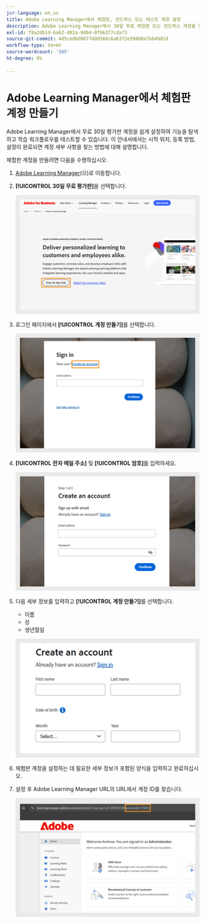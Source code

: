 ```yaml
---
jcr-language: en_us
title: Adobe Learning Manager에서 체험판, 샌드박스 또는 테스트 계정 설정
description: Adobe Learning Manager에서 30일 무료 체험판 또는 샌드박스 계정을 만드는 방법을 알아봅니다. 간단한 단계에 따라 테스트 환경을 설정하고 빠르게 시작하십시오.
exl-id: f8a2db1d-6a62-481a-9d04-0fb6377cda73
source-git-commit: 4d5ced6d9677ddd568c6a6372e598b8e7bb4981d
workflow-type: tm+mt
source-wordcount: '165'
ht-degree: 0%

---
```


# Adobe Learning Manager에서 체험판 계정 만들기

Adobe Learning Manager에서 무료 30일 평가판 계정을 쉽게 설정하여 기능을 탐색하고 학습 워크플로우를 테스트할 수 있습니다. 이 안내서에서는 시작 위치, 등록 방법, 설정이 완료되면 계정 세부 사항을 찾는 방법에 대해 설명합니다.

체험판 계정을 만들려면 다음을 수행하십시오.

1. [Adobe Learning Manager](https://business.adobe.com/kr/products/learning-manager/adobe-learning-manager.html)&#x200B;(으)로 이동합니다.
2. **[!UICONTROL 30일 무료 평가판]**&#x200B;을 선택합니다.

   ![](assets/free-trial.png)

3. 로그인 페이지에서 **[!UICONTROL 계정 만들기]**&#x200B;를 선택합니다.

   ![](assets/create-trial-account.png)

4. **[!UICONTROL 전자 메일 주소]** 및 **[!UICONTROL 암호]**&#x200B;를 입력하세요.

   ![](assets/type-email.png)

5. 다음 세부 정보를 입력하고 **[!UICONTROL 계정 만들기]**&#x200B;를 선택합니다.
   * 이름
   * 성
   * 생년월일

   ![](assets/more-details.png)

6. 체험판 계정을 설정하는 데 필요한 세부 정보가 포함된 양식을 입력하고 완료하십시오.
7. 설정 후 Adobe Learning Manager URL의 URL에서 계정 ID를 찾습니다.

   ![](assets/account-id-trial.png)

